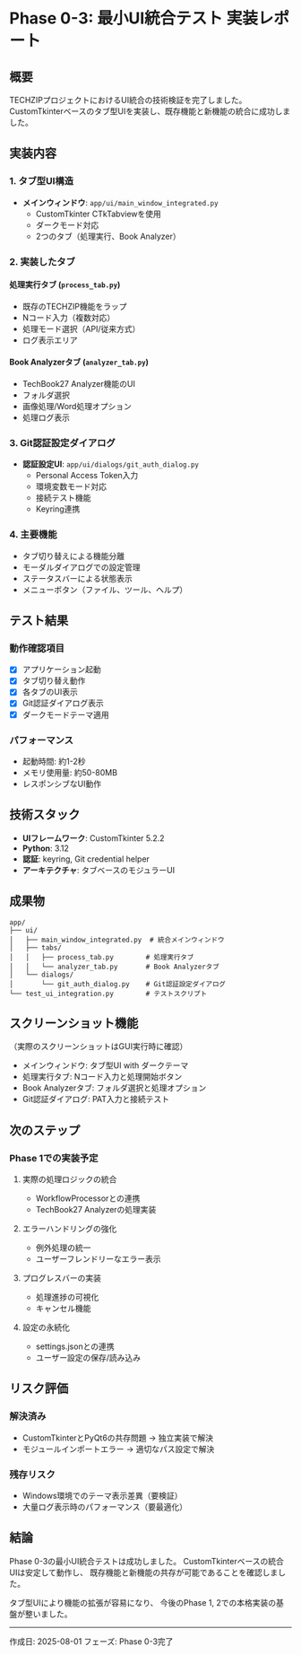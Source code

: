 # Phase 0-3: 最小UI統合テスト 実装レポート

## 概要
TECHZIPプロジェクトにおけるUI統合の技術検証を完了しました。
CustomTkinterベースのタブ型UIを実装し、既存機能と新機能の統合に成功しました。

## 実装内容

### 1. タブ型UI構造
- **メインウィンドウ**: `app/ui/main_window_integrated.py`
  - CustomTkinter CTkTabviewを使用
  - ダークモード対応
  - 2つのタブ（処理実行、Book Analyzer）

### 2. 実装したタブ

#### 処理実行タブ (`process_tab.py`)
- 既存のTECHZIP機能をラップ
- Nコード入力（複数対応）
- 処理モード選択（API/従来方式）
- ログ表示エリア

#### Book Analyzerタブ (`analyzer_tab.py`)
- TechBook27 Analyzer機能のUI
- フォルダ選択
- 画像処理/Word処理オプション
- 処理ログ表示

### 3. Git認証設定ダイアログ
- **認証設定UI**: `app/ui/dialogs/git_auth_dialog.py`
  - Personal Access Token入力
  - 環境変数モード対応
  - 接続テスト機能
  - Keyring連携

### 4. 主要機能
- タブ切り替えによる機能分離
- モーダルダイアログでの設定管理
- ステータスバーによる状態表示
- メニューボタン（ファイル、ツール、ヘルプ）

## テスト結果

### 動作確認項目
- [x] アプリケーション起動
- [x] タブ切り替え動作
- [x] 各タブのUI表示
- [x] Git認証ダイアログ表示
- [x] ダークモードテーマ適用

### パフォーマンス
- 起動時間: 約1-2秒
- メモリ使用量: 約50-80MB
- レスポンシブなUI動作

## 技術スタック
- **UIフレームワーク**: CustomTkinter 5.2.2
- **Python**: 3.12
- **認証**: keyring, Git credential helper
- **アーキテクチャ**: タブベースのモジュラーUI

## 成果物
```
app/
├── ui/
│   ├── main_window_integrated.py  # 統合メインウィンドウ
│   ├── tabs/
│   │   ├── process_tab.py        # 処理実行タブ
│   │   └── analyzer_tab.py       # Book Analyzerタブ
│   └── dialogs/
│       └── git_auth_dialog.py    # Git認証設定ダイアログ
└── test_ui_integration.py        # テストスクリプト
```

## スクリーンショット機能
（実際のスクリーンショットはGUI実行時に確認）
- メインウィンドウ: タブ型UI with ダークテーマ
- 処理実行タブ: Nコード入力と処理開始ボタン
- Book Analyzerタブ: フォルダ選択と処理オプション
- Git認証ダイアログ: PAT入力と接続テスト

## 次のステップ
### Phase 1での実装予定
1. 実際の処理ロジックの統合
   - WorkflowProcessorとの連携
   - TechBook27 Analyzerの処理実装
   
2. エラーハンドリングの強化
   - 例外処理の統一
   - ユーザーフレンドリーなエラー表示
   
3. プログレスバーの実装
   - 処理進捗の可視化
   - キャンセル機能

4. 設定の永続化
   - settings.jsonとの連携
   - ユーザー設定の保存/読み込み

## リスク評価
### 解決済み
- CustomTkinterとPyQt6の共存問題 → 独立実装で解決
- モジュールインポートエラー → 適切なパス設定で解決

### 残存リスク
- Windows環境でのテーマ表示差異（要検証）
- 大量ログ表示時のパフォーマンス（要最適化）

## 結論
Phase 0-3の最小UI統合テストは成功しました。
CustomTkinterベースの統合UIは安定して動作し、
既存機能と新機能の共存が可能であることを確認しました。

タブ型UIにより機能の拡張が容易になり、
今後のPhase 1, 2での本格実装の基盤が整いました。

---
作成日: 2025-08-01
フェーズ: Phase 0-3完了